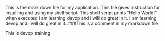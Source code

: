 This is the mark down file for my application.
This file gives instruction for installing and using my shell script.
This shell script prints "Hello World!" when executed
I am learning devop and i will do great in it.
I am learning devop and i will do great in it.
###This is a comment in my markdown file

This is devop training
